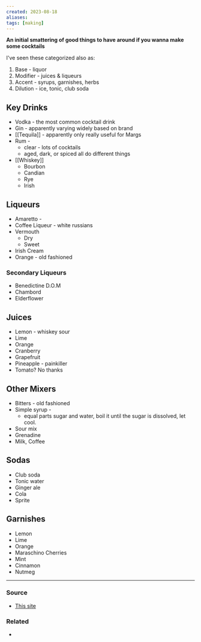 ```yaml
---
created: 2023-08-18
aliases: 
tags: [making]
---
```

**An initial smattering of good things to have around if you wanna make some cocktails**

I've seen these categorized also as:
1. Base - liquor
2. Modifier - juices & liqueurs
3. Accent - syrups, garnishes, herbs
4. Dilution - ice, tonic, club soda

## Key Drinks
- Vodka - the most common cocktail drink
- Gin - apparently varying widely based on brand
- [[Tequila]] - apparently only really useful for Margs
- Rum - 
	-  clear - lots of cocktails 
	- aged, dark, or spiced all do different things
- [[Whiskey]]
	- Bourbon
	- Candian
	- Rye
	- Irish
## Liqueurs
- Amaretto - 
- Coffee Liqueur - white russians
- Vermouth
	- Dry
	- Sweet
- Irish Cream
- Orange - old fashioned
### Secondary Liqueurs
- Benedictine D.O.M
- Chambord
- Elderflower
## Juices
- Lemon - whiskey sour
- Lime
- Orange
- Cranberry
- Grapefruit
- Pineapple - painkiller
- Tomato? No thanks
## Other Mixers
- Bitters - old fashioned
- Simple syrup - 
	- equal parts sugar and water, boil it until the sugar is dissolved, let cool.
- Sour mix
- Grenadine
- Milk, Coffee
## Sodas
- Club soda
- Tonic water
- Ginger ale
- Cola
- Sprite
## Garnishes
- Lemon
- Lime
- Orange
- Maraschino Cherries
- Mint
- Cinnamon
- Nutmeg

---
### Source
- [This site](https://www.thespruceeats.com/essential-distilled-spirits-and-mixers-760741)

### Related
- 
 